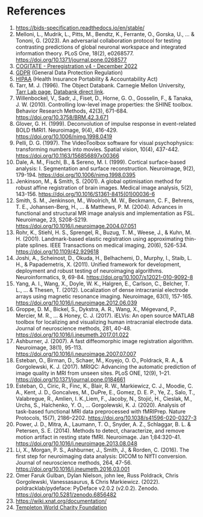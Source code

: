 # References

1. <a href="https://bids-specification.readthedocs.io/en/stable/" target="_blank">https://bids-specification.readthedocs.io/en/stable/</a>
2. Melloni, L., Mudrik, L., Pitts, M., Bendtz, K., Ferrante, O., Gorska, U., ... & Tononi, G. (2023). An adversarial collaboration protocol for testing contrasting predictions of global neuronal workspace and integrated information theory. PLoS One, 18(2), e0268577. <a href="https://doi.org/10.1371/journal.pone.0268577" target="_blank">https://doi.org/10.1371/journal.pone.0268577</a>
3. <a href="https://osf.io/gm3vd" target="_blank">COGITATE - Preregistration v4 - December 2022</a>
4. <a href="https://gdpr-info.eu" target="_blank">GDPR</a> (General Data Protection Regulation)
5. <a href="https://www.hhs.gov/hipaa/for-professionals/compliance-enforcement/index.html" target="_blank">HIPAA</a> (Health Insurance Portability & Accountability Act)
6. Tarr, M. J. (1996). The Object Databank. Carnegie Mellon University, <a href="https://sites.google.com/andrew.cmu.edu/tarrlab/stimuli?authuser=0" target="_blank">Tarr Lab page</a>, <a href="https://drive.google.com/file/d/1_2H7byO2xSXTOOCZP4zDIHbMPTs5XIx3/view" target="_blank">Databank direct link</a>.
7. Willenbockel, V., Sadr, J., Fiset, D., Horne, G. O., Gosselin, F., & Tanaka, J. W. (2010). Controlling low-level image properties: the SHINE toolbox. Behavior Research Methods, 42(3), 671-684. <a href="https://doi.org/10.3758/BRM.42.3.671" target="_blank">https://doi.org/10.3758/BRM.42.3.671</a>
8. Glover, G. H. (1999). Deconvolution of impulse response in event-related BOLD fMRI1. Neuroimage, 9(4), 416-429. https://doi.org/10.1006/nimg.1998.0419
9. Pelli, D. G. (1997). The VideoToolbox software for visual psychophysics: transforming numbers into movies. Spatial vision, 10(4), 437-442. <a href="https://doi.org/10.1163/156856897x00366" target="_blank">https://doi.org/10.1163/156856897x00366</a>
10. Dale, A. M., Fischl, B., & Sereno, M. I. (1999). Cortical surface-based analysis: I. Segmentation and surface reconstruction. Neuroimage, 9(2), 179-194. <a href="https://doi.org/10.1006/nimg.1998.0395" target="_blank">https://doi.org/10.1006/nimg.1998.0395</a>
11. Jenkinson, M., & Smith, S. (2001). A global optimisation method for robust affine registration of brain images. Medical image analysis, 5(2), 143-156. <a href="https://doi.org/10.1016/S1361-8415(01)00036-6" target="_blank">https://doi.org/10.1016/S1361-8415(01)00036-6</a>
12. Smith, S. M., Jenkinson, M., Woolrich, M. W., Beckmann, C. F., Behrens, T. E., Johansen-Berg, H., ... & Matthews, P. M. (2004). Advances in functional and structural MR image analysis and implementation as FSL. Neuroimage, 23, S208-S219. <a href="https://doi.org/10.1016/j.neuroimage.2004.07.051" target="_blank">https://doi.org/10.1016/j.neuroimage.2004.07.051</a>
13. Rohr, K., Stiehl, H. S., Sprengel, R., Buzug, T. M., Weese, J., & Kuhn, M. H. (2001). Landmark-based elastic registration using approximating thin-plate splines. IEEE Transactions on medical imaging, 20(6), 526-534. <a href="https://doi.org/10.1109/42.929618" target="_blank">https://doi.org/10.1109/42.929618</a>
14. Joshi, A., Scheinost, D., Okuda, H., Belhachemi, D., Murphy, I., Staib, L. H., & Papademetris, X. (2011). Unified framework for development, deployment and robust testing of neuroimaging algorithms. Neuroinformatics, 9, 69-84. <a href="https://doi.org/10.1007/s12021-010-9092-8" target="_blank">https://doi.org/10.1007/s12021-010-9092-8</a>
15. Yang, A. I., Wang, X., Doyle, W. K., Halgren, E., Carlson, C., Belcher, T. L., ... & Thesen, T. (2012). Localization of dense intracranial electrode arrays using magnetic resonance imaging. Neuroimage, 63(1), 157-165. <a href="https://doi.org/10.1016/j.neuroimage.2012.06.039" target="_blank">https://doi.org/10.1016/j.neuroimage.2012.06.039</a>
16. Groppe, D. M., Bickel, S., Dykstra, A. R., Wang, X., Mégevand, P., Mercier, M. R., ... & Honey, C. J. (2017). iELVis: An open source MATLAB toolbox for localizing and visualizing human intracranial electrode data. Journal of neuroscience methods, 281, 40-48. <a href="https://doi.org/10.1016/j.jneumeth.2017.01.022" target="_blank">https://doi.org/10.1016/j.jneumeth.2017.01.022</a>
17. Ashburner, J. (2007). A fast diffeomorphic image registration algorithm. Neuroimage, 38(1), 95-113. <a href="https://doi.org/10.1016/j.neuroimage.2007.07.007" target="_blank">https://doi.org/10.1016/j.neuroimage.2007.07.007</a>
18. Esteban, O., Birman, D., Schaer, M., Koyejo, O. O., Poldrack, R. A., & Gorgolewski, K. J. (2017). MRIQC: Advancing the automatic prediction of image quality in MRI from unseen sites. PLoS ONE, 12(9), 1–21. https://doi.org/10.1371/journal.pone.0184661
19. Esteban, O., Ciric, R., Finc, K., Blair, R. W., Markiewicz, C. J., Moodie, C. A., Kent, J. D., Goncalves, M., DuPre, E., Gomez, D. E. P., Ye, Z., Salo, T., Valabregue, R., Amlien, I. K.,Liem, F., Jacoby, N., Stojić, H., Cieslak, M., Urchs, S., Halchenko, Y. O., … Gorgolewski, K. J. (2020). Analysis of task-based functional MRI data preprocessed with fMRIPrep. Nature Protocols, 15(7), 2186–2202. https://doi.org/10.1038/s41596-020-0327-3
20. Power, J. D., Mitra, A., Laumann, T. O., Snyder, A. Z., Schlaggar, B. L. & Petersen, S. E. (2014). Methods to detect, characterize, and remove motion artifact in resting state fMRI. Neuroimage. Jan 1;84:320-41. https://doi.org/10.1016/j.neuroimage.2013.08.048
21. Li, X., Morgan, P. S., Ashburner, J., Smith, J., & Rorden, C. (2016). The first step for neuroimaging data analysis: DICOM to NIfTI conversion. Journal of neuroscience methods, 264, 47-56. <a href="https://doi.org/10.1016/j.jneumeth.2016.03.001" target="_blank">https://doi.org/10.1016/j.jneumeth.2016.03.001</a>
22. Omer Faruk Gulban, Dylan Nielson, john lee, Russ Poldrack, Chris Gorgolewski, Vanessasaurus, & Chris Markiewicz. (2022). poldracklab/pydeface: PyDeface v2.0.2 (v2.0.2). Zenodo. <a href="https://doi.org/10.5281/zenodo.6856482" target="_blank">https://doi.org/10.5281/zenodo.6856482</a>
23. <a href="https://wiki.xnat.org/documentation/" target="_blank">https://wiki.xnat.org/documentation/</a>
24. <a href="https://doi.org/10.54224/20389" target="_blank">Templeton World Charity Foundation</a>